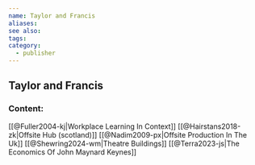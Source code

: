 ```yaml
---
name: Taylor and Francis
aliases:
see also:
tags:
category:
  - publisher
---
```


## Taylor and Francis

### Content:
[[@Fuller2004-kj|Workplace Learning In Context]]
[[@Hairstans2018-zk|Offsite Hub (scotland)]]
[[@Nadim2009-px|Offsite Production In The Uk]]
[[@Shewring2024-wm|Theatre Buildings]]
[[@Terra2023-js|The Economics Of John Maynard Keynes]]